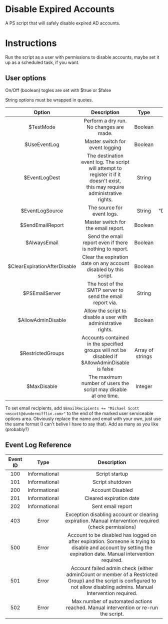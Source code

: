 # Disable Expired Accounts

A PS script that will safely disable expired AD accounts.

# Instructions

Run the script as a user with permissions to disable accounts, maybe set it up as a scheduled task, if you want.

## User options

On/Off (boolean) togles are set with $true or $false

String options must be wrapped in quotes.

|            Option            	|                                                            Description                                                            	|   Type  	|       Default Value      	|
|:----------------------------:	|:---------------------------------------------------------------------------------------------------------------------------------:	|:-------:	|:------------------------:	|
|           $TestMode          	|                                              Perform a dry run. No changes are made.                                              	| Boolean 	|           $true          	|
|         $UseEventLog         	|                                                  Master switch for event logging                                                  	| Boolean 	|           $true          	|
|         $EventLogDest        	| The destination event log. The script will attempt to register it if it doesn't exist,<br>this may require administrative rights. 	|  String 	|       "Application"      	|
|        $EventLogSource       	|                                                     The source for event logs.                                                    	|  String 	| "DisableExpiredAccounts" 	|
|       $SendEmailReport       	|                                                Master switch for the email report.                                                	| Boolean 	|           $true          	|
|         $AlwaysEmail         	|                                     Send the email report even if there is nothing to report.                                     	| Boolean 	|          $false          	|
| $ClearExpirationAfterDisable 	|                                 Clear the expiration date on any account disabled by this script.                                 	| Boolean 	|          $false          	|
|        $PSEmailServer        	|                                     The host of the SMTP server to send the email report via.                                     	|  String 	|           None           	|
|      $AllowAdminDisable      	|                                   Allow the script to disable a user with administrative rights.                                  	| Boolean 	|          $false          	|
| $RestrictedGroups | Accounts contained in the specified groups will not be disabled if $AllowAdminDisable is false | Array of strings | @("Administrators", "Enterprise Admins", "Domain Admins", "Schema Admins", "Protected Users") |
|         $MaxDisable      	|                                     The maximum number of users the script may disable at one time.                                  	| Integer 	|             5          	|

To set email recipients, add `$EmailRecipients += "Michael Scott <mscott@dundermifflin.com>"` to the end of the marked user serviceable options area. Obviously replace the name and email with your own, just use the same format (I can't belive I have to say that). Add as many as you like (probably?)

## Event Log Reference

| Event ID |      Type     |                                                                                Description                                                                               |
|:--------:|:-------------:|:------------------------------------------------------------------------------------------------------------------------------------------------------------------------:|
|    100   | Informational |                                                                              Script startup                                                                              |
|    101   | Informational |                                                                              Script shutdown                                                                             |
|    200   | Informational |                                                                             Account Disabled                                                                             |
|    201   | Informational |                                                                          Cleared expiration date                                                                         |
|    202   | Informational |                                                                             Sent email report                                                                            |
|    403   |     Error     |                                   Exception disabling account or clearing expiration. Manual intervention required (check permissions)                                   |
|    500   |     Error     |       Account to be disabled has logged on after expiration. Someone is trying to disable and account by setting the expiration date. Manual intervention required.      |
|    501   |     Error     | Account failed admin check (either adminCount or member of a Restricted Group) and the script is configured to not allow disabling admins. Manual Intervention required. |
|    502   |     Error     |                                            Max number of automated actions reached. Manual intervention or re-run the script.                                            |

